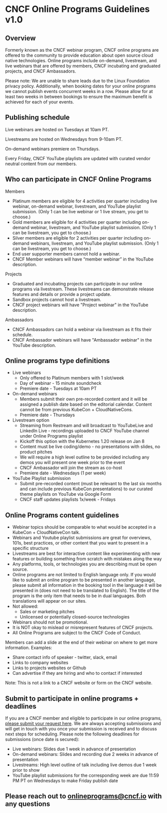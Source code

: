 # CNCF Online Programs Guidelines v1.0 #

## Overview ##

Formerly known as the CNCF webinar program, CNCF online programs are offered to the community to provide education about open source cloud native technologies. Online programs include on-demand, livestream, and live webinars that are offered by members, CNCF incubating and graduated projects, and CNCF Ambassadors.

Please note: We are unable to share leads due to the Linux Foundation privacy policy. Additionally, when booking dates for your online programs we cannot publish events concurrent weeks in a row. Please allow for at least two weeks in between bookings to ensure the maximum benefit is achieved for each of your events.

## Publishing schedule ##

Live webinars are hosted on Tuesdays at 10am PT.

Livestreams are hosted on Wednesdays from 9-10am PT.

On-demand webinars premiere on Thursdays.

Every Friday, CNCF YouTube playlists are updated with curated vendor neutral content from our members.

## Who can participate in CNCF Online Programs ##
 
Members 
* Platinum members are eligible for 4 activities per quarter including live webinar, on-demand webinar, livestream, and YouTube playlist submission. (Only 1 can be live webinar or 1 live stream, you get to choose.)
* Gold members are eligible for 4 activities per quarter including on-demand webinar, livestream, and YouTube playlist submission. (Only 1 can be livestream, you get to choose.)
* Silver members are eligible for 2 activities per quarter including on-demand webinars, livestream, and YouTube playlist submission. (Only 1 can be livestream, you get to choose.)
* End user supporter members cannot hold a webinar.
* CNCF Member webinars will have “member webinar” in the YouTube description.

Projects
* Graduated and incubating projects can participate in our online programs via livestream. These livestreams can demonstrate release features and details or provide a project update. 
* Sandbox projects cannot host a livestream.
* CNCF project webinars will have "Project webinar" in the YouTube description.

Ambassadors
* CNCF Ambassadors can hold a webinar via livestream as it fits their schedule.
* CNCF Ambassador webinars will have "Ambassador webinar" in the YouTube description.

## Online programs type definitions ##

* Live webinars
	* Only offered to Platinum members with 1 slot/week
	* Day of webinar - 15 minute soundcheck
	* Premiere date - Tuesdays at 10am PT
* On-demand webinars
	* Members submit their own pre-recorded content and it will be assigned a publish date based on the editorial calendar. Content cannot be from previous KubeCon + CloudNativeCons.
	* Premiere date - Thursdays
* Livestream option 
	* Streaming from Restream and will broadcast to YouTubeLive and LinkedIn Live - recordings uploaded to CNCF YouTube channel under Online Programs playlist
	* Kickoff this option with the Kubernetes 1.20 release on Jan 8
	* Content must be live coding/demo - no presentations with slides, no product pitches
	* We will require a high level outline to be provided including any demos you will present one week prior to the event
	* CNCF Ambassador will join the stream as co-host
	* Premiere date - Wednesdays (1 per week)
* YouTube Playlist submission
	* Submit pre-recorded content (must be relevant to the last six months and can include previous KubeCon presentations) to our curated theme playlists on YouTube via Google Form
	* CNCF staff  updates playlists 1x/week - Fridays



## Online Programs content guidelines ##
* Webinar topics should be comparable to what would be accepted in a KubeCon + CloudNativeCon talk.
* Webinars and Youtube playlist submissions are great for overviews, 101s, best practices, or other content that you want to present in a specific structure
* Livestreams are best for interactive content like experimenting with new features or building something from scratch with mistakes along the way 
* Any platforms, tools, or technologies you are describing must be open source.
* Online programs are not limited to English language only. If you would like to submit an online program to be presented in another language, please submit all information in the booking tool in the language it will be presented in (does not need to be translated to English). The title of the program is the only item that needs to be in dual languages. Both translations will appear on our sites.
* Not allowed:
	* Sales or marketing pitches
	* Unlicensed or potentially closed-source technologies
* Webinars should not be promotional.
* It is NOT okay to mislead or misrepresent features of CNCF projects.
* All Online Programs are subject to the CNCF Code of Conduct.

Members can add a slide at the end of their webinar on where to get more information. 
Examples:
* Share contact info of speaker - twitter, slack, email
* Links to company websites
* Links to projects websites or Github
* Can advertise if they are hiring and who to contact if interested

Note: This is not a link to a CNCF website or form on the CNCF website.

## Submit to participate in online programs + deadlines ##

If you are a CNCF member and eligible to participate in our online programs, [please submit your request here](https://calendly.com/cncfonlineprograms?month=2021-03&date=2021-03-10). We are always accepting submissions and will get in touch with you once your submission is received and to discuss next steps for scheduling. Please note the following deadlines for submissions (once date is secured):
* Live webinars: Slides due 1 week in advance of presentation
* On-demand webinars: Slides and recording due 2 weeks in advance of presentation
* Livestreams: High level outline of talk including live demos due 1 week prior to show
* YouTube playlist submissions for the corresponding week are due 11:59 PM PT on Wednesdays to make Friday publish date 


## Please reach out to onlineprograms@cncf.io with any questions ##
